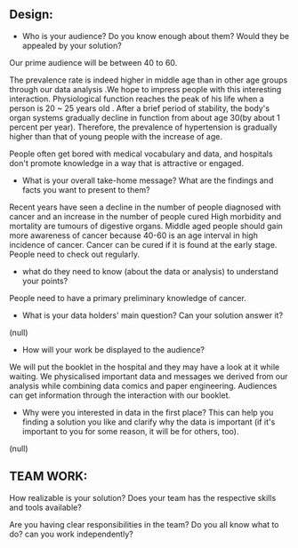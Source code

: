 ## Design:
* Who is your audience? Do you know enough about them? Would they be appealed by your solution?

Our prime audience will be between 40 to 60.

The prevalence rate is indeed higher in middle age than in other age groups
 through our data analysis .We hope to impress people with this interesting interaction.
Physiological function reaches the peak of his life when a person is 20 ~ 25 years old . After a brief period of stability, the body's organ systems gradually decline in function from about age 30(by about 1 percent per year). Therefore,  the prevalence of hypertension is gradually higher than that of young people with the increase of age. 

People often get bored with medical vocabulary and data, and hospitals don't promote knowledge in a way that is attractive or engaged.


* What is your overall take-home message? What are the findings and facts you want to present to them?

Recent years have seen a decline in the number of people diagnosed with cancer and an increase in the number of people cured
High morbidity and mortality are tumours of digestive organs.
Middle aged people should gain more awareness of cancer because 40-60 is an age interval in high incidence of cancer.
Cancer can be cured if it is found at the early stage.
People need to check out regularly.

* what do they need to know (about the data or analysis) to understand your points?

People need to have a primary preliminary knowledge of cancer.

* What is your data holders' main question? Can your solution answer it?

(null)

* How will your work be displayed to the audience?

We will put the booklet in the hospital and they may have a look at it while waiting.
We physicalised important data and messages we derived from our analysis while combining data comics and paper engineering. Audiences can get information through the interaction with our booklet.

* Why were you interested in data in the first place? This can help you finding a solution you like and clarify why the data is important (if it's important to you for some reason, it will be for others, too).

(null)

## TEAM WORK:

How realizable is your solution? Does your team has the respective skills and tools available?

Are you having clear responsibilities in the team? Do you all know what to do? can you work independently?
